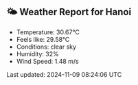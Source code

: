 <!-- WEATHER-START -->
## 🌤 Weather Report for Hanoi

- Temperature: 30.67°C
- Feels like: 29.58°C
- Conditions: clear sky
- Humidity: 32%
- Wind Speed: 1.48 m/s

Last updated: 2024-11-09 08:24:06 UTC
<!-- WEATHER-END -->
